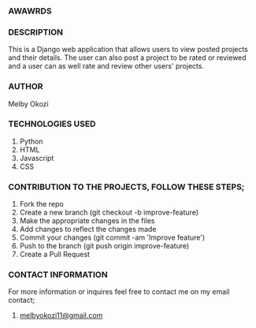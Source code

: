 ### AWAWRDS

### DESCRIPTION
This is a Django web application that allows users to view posted projects and their details. The user can also post a project to be rated or reviewed and a user can as well rate and review other users' projects.

### AUTHOR
Melby Okozi

### TECHNOLOGIES USED
1. Python
2. HTML
3. Javascript
4. CSS

### CONTRIBUTION TO THE PROJECTS, FOLLOW THESE STEPS;
1. Fork the repo
2. Create a new branch (git checkout -b improve-feature)
3. Make the appropriate changes in the files
4. Add changes to reflect the changes made
5. Commit your changes (git commit -am 'Improve feature')
6. Push to the branch (git push origin improve-feature)
7. Create a Pull Request

### CONTACT INFORMATION
For more information or inquires feel free to contact me on my email contact;
1. melbyokozi11@gmail.com

 